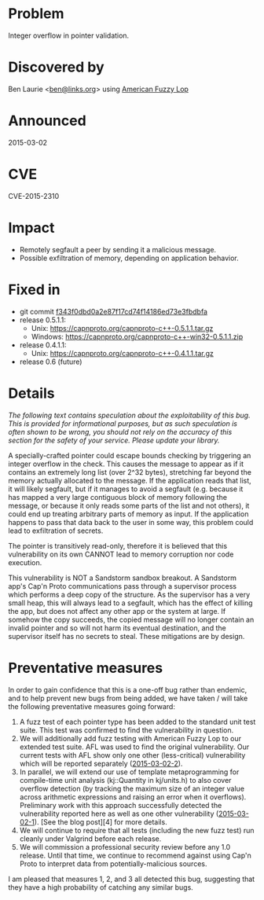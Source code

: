 Problem
=======

Integer overflow in pointer validation.

Discovered by
=============

Ben Laurie &lt;ben@links.org> using [American Fuzzy Lop](http://lcamtuf.coredump.cx/afl/)

Announced
=========

2015-03-02

CVE
===

CVE-2015-2310

Impact
======

- Remotely segfault a peer by sending it a malicious message.
- Possible exfiltration of memory, depending on application behavior.

Fixed in
========

- git commit [f343f0dbd0a2e87f17cd74f14186ed73e3fbdbfa][0]
- release 0.5.1.1:
  - Unix: https://capnproto.org/capnproto-c++-0.5.1.1.tar.gz
  - Windows: https://capnproto.org/capnproto-c++-win32-0.5.1.1.zip
- release 0.4.1.1:
  - Unix: https://capnproto.org/capnproto-c++-0.4.1.1.tar.gz
- release 0.6 (future)

[0]: https://github.com/capnproto/capnproto/commit/f343f0dbd0a2e87f17cd74f14186ed73e3fbdbfa

Details
=======

*The following text contains speculation about the exploitability of this
bug. This is provided for informational purposes, but as such speculation is
often shown to be wrong, you should not rely on the accuracy of this
section for the safety of your service. Please update your library.*

A specially-crafted pointer could escape bounds checking by triggering an
integer overflow in the check. This causes the message to appear as if it
contains an extremely long list (over 2^32 bytes), stretching far beyond the
memory actually allocated to the message. If the application reads that list,
it will likely segfault, but if it manages to avoid a segfault (e.g. because
it has mapped a very large contiguous block of memory following the message,
or because it only reads some parts of the list and not others), it could end
up treating arbitrary parts of memory as input. If the application happens to
pass that data back to the user in some way, this problem could lead to
exfiltration of secrets.

The pointer is transitively read-only, therefore it is believed that this
vulnerability on its own CANNOT lead to memory corruption nor code execution.

This vulnerability is NOT a Sandstorm sandbox breakout. A Sandstorm app's
Cap'n Proto communications pass through a supervisor process which performs a
deep copy of the structure. As the supervisor has a very small heap, this
will always lead to a segfault, which has the effect of killing the app, but
does not affect any other app or the system at large. If somehow the copy
succeeds, the copied message will no longer contain an invalid pointer and
so will not harm its eventual destination, and the supervisor itself has no
secrets to steal. These mitigations are by design.

Preventative measures
=====================

In order to gain confidence that this is a one-off bug rather than endemic,
and to help prevent new bugs from being added, we have taken / will take the
following preventative measures going forward:

1. A fuzz test of each pointer type has been added to the standard unit test
   suite. This test was confirmed to find the vulnerability in question.
2. We will additionally add fuzz testing with American Fuzzy Lop to our
   extended test suite. AFL was used to find the original vulnerability. Our
   current tests with AFL show only one other (less-critical) vulnerability
   which will be reported separately ([2015-03-02-2][2]).
3. In parallel, we will extend our use of template metaprogramming for
   compile-time unit analysis (kj::Quantity in kj/units.h) to also cover
   overflow detection (by tracking the maximum size of an integer value across
   arithmetic expressions and raising an error when it overflows). Preliminary
   work with this approach successfully detected the vulnerability reported
   here as well as one other vulnerability ([2015-03-02-1][3]).
   [See the blog post][4] for more details.
4. We will continue to require that all tests (including the new fuzz test) run
   cleanly under Valgrind before each release.
5. We will commission a professional security review before any 1.0 release.
   Until that time, we continue to recommend against using Cap'n Proto to
   interpret data from potentially-malicious sources.

I am pleased that measures 1, 2, and 3 all detected this bug, suggesting that
they have a high probability of catching any similar bugs.

[1]: https://github.com/capnproto/capnproto/tree/master/security-advisories/2015-03-02-0-all-cpu-amplification.md
[2]: https://github.com/capnproto/capnproto/tree/master/security-advisories/2015-03-02-1-c++-integer-underflow.md
[3]: https://capnproto.org/news/2015-03-02-security-advisory-and-integer-overflow-protection.html

